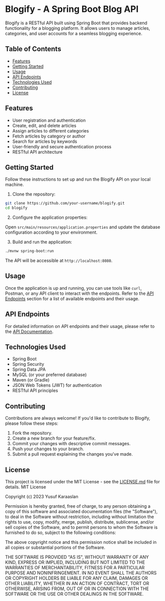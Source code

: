  
# Blogify - A Spring Boot Blog API


Blogify is a RESTful API built using Spring Boot that provides backend functionality for a blogging platform. It allows users to manage articles, categories, and user accounts for a seamless blogging experience.

## Table of Contents

- [Features](#features)
- [Getting Started](#getting-started)
- [Usage](#usage)
- [API Endpoints](#api-endpoints)
- [Technologies Used](#technologies-used)
- [Contributing](#contributing)
- [License](#license)

## Features

- User registration and authentication
- Create, edit, and delete articles
- Assign articles to different categories
- Fetch articles by category or author
- Search for articles by keywords
- User-friendly and secure authentication process
- RESTful API architecture

## Getting Started

Follow these instructions to set up and run the Blogify API on your local machine.

1. Clone the repository:

```bash
git clone https://github.com/your-username/blogify.git
cd blogify
```

2. Configure the application properties:

Open `src/main/resources/application.properties` and update the database configuration according to your environment.

3. Build and run the application:

```bash
./mvnw spring-boot:run
```

The API will be accessible at `http://localhost:8080`.

## Usage

Once the application is up and running, you can use tools like `curl`, Postman, or any API client to interact with the endpoints. Refer to the [API Endpoints](#api-endpoints) section for a list of available endpoints and their usage.

## API Endpoints

For detailed information on API endpoints and their usage, please refer to the [API Documentation](link_to_your_api_docs).

## Technologies Used

- Spring Boot
- Spring Security
- Spring Data JPA
- MySQL (or your preferred database)
- Maven (or Gradle)
- JSON Web Tokens (JWT) for authentication
- RESTful API principles

## Contributing

Contributions are always welcome! If you'd like to contribute to Blogify, please follow these steps:

1. Fork the repository.
2. Create a new branch for your feature/fix.
3. Commit your changes with descriptive commit messages.
4. Push your changes to your branch.
5. Submit a pull request explaining the changes you've made.

## License

This project is licensed under the MIT License - see the [LICENSE.md](LICENSE.md) file for details.
MIT License

Copyright (c) 2023 Yusuf Karaaslan

Permission is hereby granted, free of charge, to any person obtaining a copy of this software and associated documentation files (the "Software"), to deal in the Software without restriction, including without limitation the rights to use, copy, modify, merge, publish, distribute, sublicense, and/or sell copies of the Software, and to permit persons to whom the Software is furnished to do so, subject to the following conditions:

The above copyright notice and this permission notice shall be included in all copies or substantial portions of the Software.

THE SOFTWARE IS PROVIDED "AS IS", WITHOUT WARRANTY OF ANY KIND, EXPRESS OR IMPLIED, INCLUDING BUT NOT LIMITED TO THE WARRANTIES OF MERCHANTABILITY, FITNESS FOR A PARTICULAR PURPOSE AND NONINFRINGEMENT. IN NO EVENT SHALL THE AUTHORS OR COPYRIGHT HOLDERS BE LIABLE FOR ANY CLAIM, DAMAGES OR OTHER LIABILITY, WHETHER IN AN ACTION OF CONTRACT, TORT OR OTHERWISE, ARISING FROM, OUT OF OR IN CONNECTION WITH THE SOFTWARE OR THE USE OR OTHER DEALINGS IN THE SOFTWARE.

```
